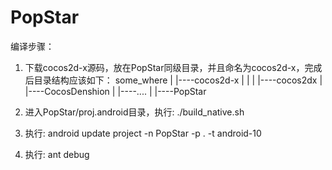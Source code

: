 PopStar
======

编译步骤：
1. 下载cocos2d-x源码，放在PopStar同级目录，并且命名为cocos2d-x，完成后目录结构应该如下：
some_where
 |
 |----cocos2d-x
 |      |
 |      |----cocos2dx
 |      |----CocosDenshion
 |      |----....
 |
 |----PopStar

2. 进入PopStar/proj.android目录，执行: ./build_native.sh
3. 执行: android update project -n PopStar -p . -t android-10
4. 执行: ant debug

